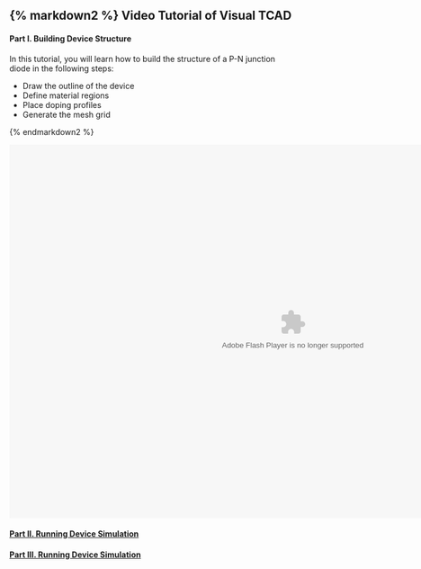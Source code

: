 <div class="box" >

{% markdown2 %}
Video Tutorial of Visual TCAD
------------------------------

#### Part I. Building Device Structure

In this tutorial, you will learn how to build the structure of a P-N junction diode in the following steps:

 * Draw the outline of the device
 * Define material regions
 * Place doping profiles
 * Generate the mesh grid

{% endmarkdown2 %}

<OBJECT classid="clsid:D27CDB6E-AE6D-11cf-96B8-444553540000" codebase="http://download.macromedia.com/pub/shockwave/cabs/flash/swflash.cab#version=9,0,0,28;" WIDTH="1008" HEIGHT="664">
  <PARAM NAME="movie" VALUE="/static/media/vtcad/demo1_toolbar.swf" /> 
  <PARAM NAME="quality" VALUE="high" />
  <PARAM NAME="bgcolor" VALUE="#FFFFFF">
  <param name="allowFullScreen" value="true" >
  <EMBED src="/static/media/vtcad/demo1_toolbar.swf" allowfullscreen="true" quality="high" bgcolor="#FFFFFF"  WIDTH="1008" HEIGHT="664" TYPE="application/x-shockwave-flash" PLUGINSPAGE="http://www.macromedia.com/shockwave/download/index.cgi?P1_Prod_Version=ShockwaveFlash"></EMBED>
</OBJECT>

#### [Part II. Running Device Simulation](./Tutorial-VisualTCAD-2:wide)

#### [Part III. Running Device Simulation](./Tutorial-VisualTCAD-3:wide)

</div>

